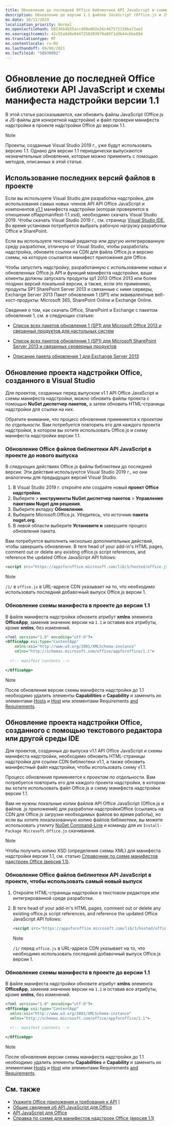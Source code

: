```yaml
---
title: Обновление до последней Office библиотеки API JavaScript и схемы манифеста надстройки версии 1.1
description: Обновление до версии 1.1 файлов JavaScript (Office.js и JS-файлов приложения) и файла проверки манифеста надстройки в проекте надстройки Office.
ms.date: 10/11/2019
localization_priority: Normal
ms.openlocfilehash: b0536b4b55accd99e002e26c467572330ba72ae2
ms.sourcegitcommit: 42c55a8d8e0447258393979a09f1ddb44c6be884
ms.translationtype: MT
ms.contentlocale: ru-RU
ms.lasthandoff: 09/08/2021
ms.locfileid: "58939092"
---
```

# <a name="update-to-the-latest-office-javascript-api-library-and-version-11-add-in-manifest-schema"></a>Обновление до последней Office библиотеки API JavaScript и схемы манифеста надстройки версии 1.1

В этой статье рассказывается, как обновить файлы JavaScript (Office.js и JS-файлы для конкретной надстройки) и файл проверки манифеста надстройки в проекте надстройки Office до версии 1.1.

> [!NOTE]
> Проекты, созданные Visual Studio 2019 г., уже будут использовать версию 1.1. Однако для версии 1.1 периодически выпускаются незначительные обновления, которые можно применить с помощью методов, описанных в этой статье.

## <a name="use-the-most-up-to-date-project-files"></a>Использование последних версий файлов в проекте

Если вы используете Visual Studio для разработки надстройки, для использования самых новых членов API API Office JavaScript и компонентов [v1.1](../develop/add-in-manifests.md) манифеста надстройки (которая проверяется в отношении offappmanifest-1.1.xsd), необходимо скачать Visual Studio 2019. Чтобы скачать Visual Studio 2019 г., см. страницу [Visual Studio IDE.](https://visualstudio.microsoft.com/vs/) Во время установки потребуется выбрать рабочую нагрузку разработки Office и SharePoint.

Если вы используете текстовый редактор или другую интегрированную среду разработки, отличную от Visual Studio, чтобы разработать надстройка, обновите ссылки на CDN для файла Office.js и версию схемы, на которую ссылается манифест приложения для Office.

Чтобы запустить надстройку, разработанную с использованием новых и обновленных Office.js API и функций манифеста надстройки, ваши клиенты должны запускать продукты sp1 2013 Office 2013 или более поздних версий локальной версии, а также, если это применимо, продукты SP1 SharePoint Server 2013 и связанные с ними серверы, Exchange Server 2013 Пакет обновления 1 (SP1) или эквивалентные веб-хост-продукты: Microsoft 365, SharePoint Online и Exchange Online.

Сведения о том, как скачать Office, SharePoint и Exchange с пакетом обновления 1, см. в следующих статьях:

- [Список всех пакетов обновления 1 (SP1) для Microsoft Office 2013 и связанных продуктов для настольных систем](https://support.microsoft.com/kb/2850036)

- [Список всех пакетов обновления 1 (SP1) для Microsoft SharePoint Server 2013 и связанных серверных продуктов](https://support.microsoft.com/kb/2850035)

- [Описание пакета обновления 1 для Exchange Server 2013](https://support.microsoft.com/kb/2926248)


## <a name="updating-an-office-add-in-project-created-with-visual-studio"></a>Обновление проекта надстройки Office, созданного в Visual Studio

Для проектов, созданных перед выпуском v1.1 API Office JavaScript и схемы манифеста надстройки, можно обновить файлы проекта с помощью **NuGet диспетчер пакетов,** а затем обновить HTML-страницы надстройки для ссылки на них. 

Обратите внимание, что процесс обновления применяется к _проектам по отдельности_. Вам потребуется повторить его для каждого проекта надстройки, в котором вы хотите использовать Office.js и схему манифеста надстройки версии 1.1.

### <a name="update-the-office-javascript-api-library-files-in-your-project-to-the-newest-release"></a>Обновление Office файлов библиотеки API JavaScript в проекте до нового выпуска
В следующих действиях Office.js файлы библиотеки до последней версии. Эти действия используются Visual Studio 2019 г., но они аналогичны для предыдущих версий Visual Studio.

1. В Visual Studio 2019 г. откройте или создайте новый **проект Office надстройки.**
2. Выберите   >  **инструменты NuGet диспетчер пакетов**  >  **Управление пакетами Nuget для решения**.
3. Выберите вкладку **Обновления**.
4. Выберите Microsoft.Office.js. Убедитесь, что источник **пакета nuget.org**.
5. В левой области выберите **Установите и** завершите процесс обновления пакета.

Вам потребуется выполнить несколько дополнительных действий, чтобы завершить обновление. В  теге head of your add-in's HTML pages, comment out or delete any existing office.js script references, and reference the updated Office JavaScript API follows:

  ```html
  <script src="https://appsforoffice.microsoft.com/lib/1/hosted/office.js" type="text/javascript"></script>
  ```

   > [!NOTE] 
   > `/1/` в `office.js` в URL-адресе CDN указывает на то, что необходимо использовать последний добавочный выпуск Office.js версии 1.


### <a name="update-the-manifest-file-in-your-project-to-use-schema-version-11"></a>Обновление схемы манифеста в проекте до версии 1.1

В файле манифеста надстройки обновите атрибут **xmlns** элемента **OfficeApp**, заменив значение версии на `1.1` и оставив все атрибуты, кроме **xmlns**, без изменений.

```xml
<?xml version="1.0" encoding="utf-8"?>
<OfficeApp xsi:type="ContentApp"
    xmlns:xsi="http://www.w3.org/2001/XMLSchema-instance"
    xmlns="http://schemas.microsoft.com/office/appforoffice/1.1">
  
  <!-- manifest contents -->

</OfficeApp>
```

> [!NOTE]
> После обновления версии схемы манифеста надстройки до 1.1 необходимо удалить элементы **Capabilities** и **Capability** и заменить их элементами [Hosts](../reference/manifest/hosts.md) и [Host](../reference/manifest/host.md) или элементами Requirements [and Requirements](specify-office-hosts-and-api-requirements.md).

## <a name="updating-an-office-add-in-project-created-with-a-text-editor-or-other-ide"></a>Обновление проекта надстройки Office, созданного с помощью текстового редактора или другой среды IDE

Для проектов, созданных до выпуска v1.1 API Office JavaScript и схемы манифеста надстройки, необходимо обновить HTML-страницы надстройки для ссылки CDN библиотеки v1.1, а также обновить манифестный файл надстройки, чтобы использовать схему v1.1. 

Процесс обновления применяется к _проектам по отдельности_. Вам потребуется повторить его для каждого проекта надстройки, в котором вы хотите использовать файл Office.js и схему манифеста надстройки версии 1.1.

Вам не нужны локальные копии файлов API Office JavaScript (Office.js и файлов .js приложений) для разработки надстройкиOffice (ссылаясь на CDN для Office.js загрузки необходимых файлов во время работы), но если вы хотите локализованную копию файлов библиотеки, вы можете использовать утилиту [NuGet Command-Line](https://docs.nuget.org/consume/installing-nuget) и команду для их `Install-Package Microsoft.Office.js` скачивания.

> [!NOTE]
> Чтобы получить копию XSD (определения схемы XML) для манифеста надстройки версии 1.1, см. статью [Справочник по схеме манифестов надстроек Office (версия 1.1)](../develop/add-in-manifests.md).


### <a name="update-the-office-javascript-api-library-files-in-your-project-to-use-the-newest-release"></a>Обновление Office файлов библиотеки API JavaScript в проекте, чтобы использовать самый новый выпуск

1. Откройте HTML-страницы надстройки в текстовом редакторе или интегрированной среде разработки.

2. В  теге head of your add-in's HTML pages, comment out or delete any existing office.js script references, and reference the updated Office JavaScript API follows:

    ```html
    <script src="https://appsforoffice.microsoft.com/lib/1/hosted/office.js" type="text/javascript"></script>
    ```

   > [!NOTE]
   > `/1/` перед `office.js` в URL-адресе CDN указывает на то, что необходимо использовать последний добавочный выпуск Office.js версии 1.

### <a name="update-the-manifest-file-in-your-project-to-use-schema-version-11"></a>Обновление схемы манифеста в проекте до версии 1.1

В файле манифеста надстройки обновите атрибут **xmlns** элемента **OfficeApp**, заменив значение версии на `1.1` и оставив все атрибуты, кроме **xmlns**, без изменений.

```xml
<?xml version="1.0" encoding="utf-8"?>
<OfficeApp xsi:type="ContentApp"
  xmlns:xsi="http://www.w3.org/2001/XMLSchema-instance"
  xmlns="http://schemas.microsoft.com/office/appforoffice/1.1">
  
  <!-- manifest contents -->

</OfficeApp>
```

> [!NOTE]
> После обновления версии схемы манифеста надстройки до 1.1 необходимо удалить элементы **Capabilities** и **Capability** и заменить их элементами [Hosts](../reference/manifest/hosts.md) и [Host](../reference/manifest/host.md) или элементами Requirements [and Requirements](specify-office-hosts-and-api-requirements.md).

## <a name="see-also"></a>См. также

- [Укажите Office приложения и требования к API](specify-office-hosts-and-api-requirements.md) ]
- [Общие сведения об API JavaScript для Office](understanding-the-javascript-api-for-office.md)
- [API JavaScript для Office](../reference/javascript-api-for-office.md)
- [Справка по схеме для манифестов надстроек Office (версия 1.1)](../develop/add-in-manifests.md)
